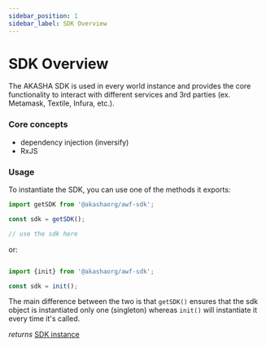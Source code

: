 ```yaml
---
sidebar_position: 1
sidebar_label: SDK Overview
---
```


# SDK Overview

The AKASHA SDK is used in every world instance and provides the core functionality to interact with different services and 3rd parties (ex. Metamask, Textile, Infura, etc.).


### Core concepts

- dependency injection (inversify)
- RxJS

### Usage
To instantiate the SDK, you can use one of the methods it exports:

```typescript
import getSDK from '@akashaorg/awf-sdk';

const sdk = getSDK();

// use the sdk here

```
or:

```ts

import {init} from '@akashaorg/awf-sdk';

const sdk = init();

```
The main difference between the two is that `getSDK()` ensures that the sdk object is instantiated only one (singleton) whereas `init()` will instantiate it every time it's called.

*returns* [SDK instance](./sdk-instance)
